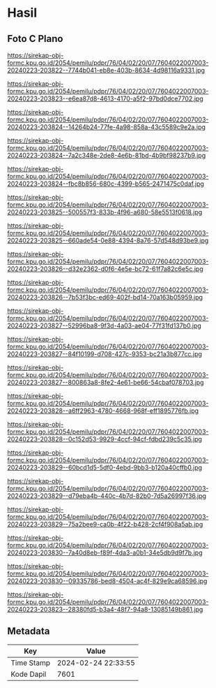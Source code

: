 # Hasil

## Foto C Plano

https://sirekap-obj-formc.kpu.go.id/2054/pemilu/pdpr/76/04/02/20/07/7604022007003-20240223-203822--7744b041-eb8e-403b-8634-4d98116a9331.jpg

https://sirekap-obj-formc.kpu.go.id/2054/pemilu/pdpr/76/04/02/20/07/7604022007003-20240223-203823--e6ea87d8-4613-4170-a5f2-97bd0dce7702.jpg

https://sirekap-obj-formc.kpu.go.id/2054/pemilu/pdpr/76/04/02/20/07/7604022007003-20240223-203824--14264b24-77fe-4a98-858a-43c5589c9e2a.jpg

https://sirekap-obj-formc.kpu.go.id/2054/pemilu/pdpr/76/04/02/20/07/7604022007003-20240223-203824--7a2c348e-2de8-4e6b-81bd-4b9bf98237b9.jpg

https://sirekap-obj-formc.kpu.go.id/2054/pemilu/pdpr/76/04/02/20/07/7604022007003-20240223-203824--fbc8b856-680c-4399-b565-2471475c0daf.jpg

https://sirekap-obj-formc.kpu.go.id/2054/pemilu/pdpr/76/04/02/20/07/7604022007003-20240223-203825--500557f3-833b-4f96-a680-58e5513f0618.jpg

https://sirekap-obj-formc.kpu.go.id/2054/pemilu/pdpr/76/04/02/20/07/7604022007003-20240223-203825--660ade54-0e88-4394-8a76-57d548d93be9.jpg

https://sirekap-obj-formc.kpu.go.id/2054/pemilu/pdpr/76/04/02/20/07/7604022007003-20240223-203826--d32e2362-d0f6-4e5e-bc72-61f7a82c6e5c.jpg

https://sirekap-obj-formc.kpu.go.id/2054/pemilu/pdpr/76/04/02/20/07/7604022007003-20240223-203826--7b53f3bc-ed69-402f-bd14-70a163b05959.jpg

https://sirekap-obj-formc.kpu.go.id/2054/pemilu/pdpr/76/04/02/20/07/7604022007003-20240223-203827--52996ba8-9f3d-4a03-ae04-77f31fd137b0.jpg

https://sirekap-obj-formc.kpu.go.id/2054/pemilu/pdpr/76/04/02/20/07/7604022007003-20240223-203827--84f10199-d708-427c-9353-bc21a3b877cc.jpg

https://sirekap-obj-formc.kpu.go.id/2054/pemilu/pdpr/76/04/02/20/07/7604022007003-20240223-203827--800863a8-8fe2-4e61-be66-54cbaf078703.jpg

https://sirekap-obj-formc.kpu.go.id/2054/pemilu/pdpr/76/04/02/20/07/7604022007003-20240223-203828--a6ff2963-4780-4668-968f-eff1895776fb.jpg

https://sirekap-obj-formc.kpu.go.id/2054/pemilu/pdpr/76/04/02/20/07/7604022007003-20240223-203828--0c152d53-9929-4ccf-94cf-fdbd239c5c35.jpg

https://sirekap-obj-formc.kpu.go.id/2054/pemilu/pdpr/76/04/02/20/07/7604022007003-20240223-203829--60bcd1d5-5df0-4ebd-9bb3-b120a40cffb0.jpg

https://sirekap-obj-formc.kpu.go.id/2054/pemilu/pdpr/76/04/02/20/07/7604022007003-20240223-203829--d79eba4b-440c-4b7d-82b0-7d5a26997f36.jpg

https://sirekap-obj-formc.kpu.go.id/2054/pemilu/pdpr/76/04/02/20/07/7604022007003-20240223-203829--75a2bee9-ca0b-4f22-b428-2cf4f908a5ab.jpg

https://sirekap-obj-formc.kpu.go.id/2054/pemilu/pdpr/76/04/02/20/07/7604022007003-20240223-203830--7a40d8eb-f89f-4da3-a0b1-34e5db9d9f7b.jpg

https://sirekap-obj-formc.kpu.go.id/2054/pemilu/pdpr/76/04/02/20/07/7604022007003-20240223-203830--09335786-bed8-4504-ac4f-829e9ca68596.jpg

https://sirekap-obj-formc.kpu.go.id/2054/pemilu/pdpr/76/04/02/20/07/7604022007003-20240223-203823--28380fd5-b3a4-48f7-94a8-13085149b861.jpg


## Metadata

| Key        | Value               |
| ---------- | ------------------- |
| Time Stamp | 2024-02-24 22:33:55 |
| Kode Dapil | 7601                |



